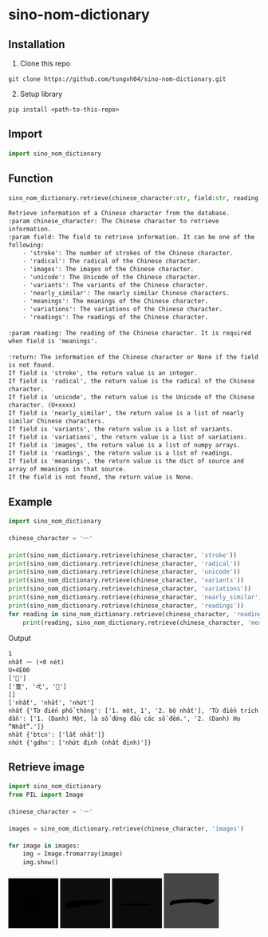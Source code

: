 # sino-nom-dictionary

## Installation

1. Clone this repo
```
git clone https://github.com/tungvh04/sino-nom-dictionary.git
```

2. Setup library

```
pip install <path-to-this-repo>
```


## Import
```python
import sino_nom_dictionary
```

## Function
```python
sino_nom_dictionary.retrieve(chinese_character:str, field:str, reading:str = None)
```
    Retrieve information of a Chinese character from the database.
    :param chinese_character: The Chinese character to retrieve information.
    :param field: The field to retrieve information. It can be one of the following:
        - 'stroke': The number of strokes of the Chinese character.
        - 'radical': The radical of the Chinese character.
        - 'images': The images of the Chinese character.
        - 'unicode': The Unicode of the Chinese character.
        - 'variants': The variants of the Chinese character.
        - 'nearly_similar': The nearly similar Chinese characters.
        - 'meanings': The meanings of the Chinese character.
        - 'variations': The variations of the Chinese character.
        - 'readings': The readings of the Chinese character.

    :param reading: The reading of the Chinese character. It is required when field is 'meanings'.

    :return: The information of the Chinese character or None if the field is not found.
    If field is 'stroke', the return value is an integer.
    If field is 'radical', the return value is the radical of the Chinese character.
    If field is 'unicode', the return value is the Unicode of the Chinese character. (U+xxxx)
    If field is 'nearly_similar', the return value is a list of nearly similar Chinese characters.
    If field is 'variants', the return value is a list of variants.
    If field is 'variations', the return value is a list of variations.
    If field is 'images', the return value is a list of numpy arrays.
    If field is 'readings', the return value is a list of readings.
    If field is 'meanings', the return value is the dict of source and array of meanings in that source.
    If the field is not found, the return value is None.

## Example
```python
import sino_nom_dictionary

chinese_character = '一'

print(sino_nom_dictionary.retrieve(chinese_character, 'stroke'))
print(sino_nom_dictionary.retrieve(chinese_character, 'radical'))
print(sino_nom_dictionary.retrieve(chinese_character, 'unicode'))
print(sino_nom_dictionary.retrieve(chinese_character, 'variants'))
print(sino_nom_dictionary.retrieve(chinese_character, 'variations'))
print(sino_nom_dictionary.retrieve(chinese_character, 'nearly_similar'))
print(sino_nom_dictionary.retrieve(chinese_character, 'readings'))
for reading in sino_nom_dictionary.retrieve(chinese_character, 'readings'):
    print(reading, sino_nom_dictionary.retrieve(chinese_character, 'meanings', reading))
```

Output
```
1
nhất 一 (+0 nét)
U+4E00
['𠤪']
['壹', '弌', '𠤪']
[]
['nhất', 'nhắt', 'nhứt']
nhất {'Từ điển phổ thông': ['1. một, 1', '2. bộ nhất'], 'Từ điển trích dẫn': ['1. (Danh) Một, là số đứng đầu các số đếm.', '2. (Danh) Họ “Nhất”.']}
nhắt {'btcn': ['lắt nhắt']}
nhứt {'gdhn': ['nhứt định (nhất định)']}
```

## Retrieve image
```python
import sino_nom_dictionary
from PIL import Image

chinese_character = '一'

images = sino_nom_dictionary.retrieve(chinese_character, 'images')

for image in images:
    img = Image.fromarray(image)
    img.show()
```

![Image 1](images/0.png)
![Image 2](images/1.png)
![Image 3](images/2.png)
![Image 4](images/3.png)
